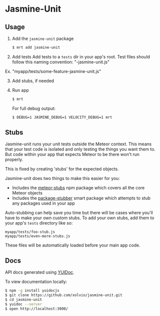 # Jasmine-Unit


## Usage

1. Add the `jasmine-unit` package
    ```bash
    $ mrt add jasmine-unit
    ```

2. Add tests
Add tests to a `tests` dir in your app's root.  Test files should follow
this naming convention: "<test name>-jasmine-unit.js"

Ex. "myapp/tests/some-feature-jasmine-unit.js"


3. Add stubs, if needed

4. Run app

    ```bash
    $ mrt
    ```

   For full debug output:
   ```bash
   $ DEBUG=1 JASMINE_DEBUG=1 VELOCITY_DEBUG=1 mrt
   ```


## Stubs

Jasmine-unit runs your unit tests outside the Meteor context.  This means that 
your test code is isolated and only testing the things you want them to.  But
code within your app that expects Meteor to be there won't run properly.

This is fixed by creating 'stubs' for the expected objects.

Jasmine-unit does two things to make this easier for you:

* Includes the [meteor-stubs](https://github.com/alanning/meteor-stubs) npm package which covers all the core Meteor objects
* Includes the [package-stubber](http://atmospherejs.com/package/package-stubber) smart package which attempts to stub any packages used in your app


Auto-stubbing can help save you time but there will be cases where you'll have 
to make your own custom stubs.  To add your own stubs, add them to your app's
`tests` directory like so:

```
myapp/tests/foo-stub.js
myapp/tests/even-more-stubs.js
```

These files will be automatically loaded before your main app code.


## Docs

API docs generated using [YUIDoc](http://yui.github.com/yuidoc/).

To view documentation locally:

```bash
$ npm -g install yuidocjs
$ git clone https://github.com/xolvio/jasmine-unit.git
$ cd jasmine-unit
$ yuidoc --server
$ open http://localhost:3000/
```
